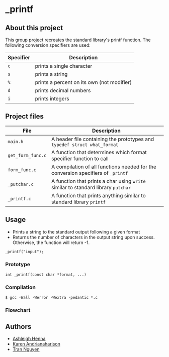 # _printf

## About this project
This group project recreates the standard library's printf function. The following conversion specifiers are used: 

| Specifier | Description |
|-----------|---------|
| `c` | prints a single character |
| `s` | prints a string |
| `%` | prints a percent on its own (not modifier) |
| `d` | prints decimal numbers|
| `i` | prints integers |



## Project files
| File | Description |
|------|-------------|
| `main.h` | A header file containing the prototypes and `typedef struct what_format` |
| `get_form_func.c` | A function that determines which format specifier function to call |
| `form_func.c` | A compilation of all functions needed for the conversion specifiers of `_printf` |
| `_putchar.c` | A function that prints a char using `write` similar to standard library `putchar` |
| `_printf.c` | A function that prints anything similar to standard library `printf` |



## Usage
* Prints a string to the standard output following a given format
* Returns the number of characters in the output string upon success. Otherwise, the function will return -1.
```
_printf("input");
```


### Prototype
```
int _printf(const char *format, ...)
```


### Compilation
```
$ gcc -Wall -Werror -Wextra -pedantic *.c
```


### Flowchart



















## Authors
- [Ashleigh Henna](https://github.com/ashleigh6734)
- [Karen Andrianaharison](https://github.com/Kandrianaha)
- [Tran Nguyen](https://github.com/tranbnn)

